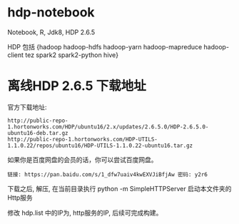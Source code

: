 # hdp-notebook

  Notebook, R, Jdk8, HDP 2.6.5
  
  HDP 包括 {hadoop hadoop-hdfs hadoop-yarn hadoop-mapreduce hadoop-client tez spark2 spark2-python hive} 

# 离线HDP 2.6.5 下载地址 

官方下载地址:

    http://public-repo-1.hortonworks.com/HDP/ubuntu16/2.x/updates/2.6.5.0/HDP-2.6.5.0-ubuntu16-deb.tar.gz
    http://public-repo-1.hortonworks.com/HDP-UTILS-1.1.0.22/repos/ubuntu16/HDP-UTILS-1.1.0.22-ubuntu16.tar.gz

如果你是百度网盘的会员的话，你可以尝试百度网盘。

    链接: https://pan.baidu.com/s/1_dfw7uaiv4kwEXVJiBfjAw 密码: y2r6

下载之后, 解压, 在当前目录执行 python -m SimpleHTTPServer 启动本文件夹的Http服务

修改 hdp.list 中的IP为, http服务的IP, 后续可完成构建。

